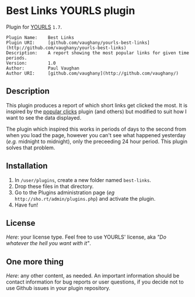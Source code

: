 # Best Links YOURLS plugin

Plugin for [YOURLS](http://yourls.org) `1.7`. 

    Plugin Name:    Best Links
    Plugin URI:     [github.com/vaughany/yourls-best-links](http://github.com/vaughany/yourls-best-links)
    Description:    A report showing the most popular links for given time periods.
    Version:        1.0
    Author:         Paul Vaughan
    Author URI:     [github.com/vaughany](http://github.com/vaughany/)


## Description

This plugin produces a report of which short links get clicked the most. It is inspired by the [popular clicks](https://github.com/miconda/yourls/tree/master/plugins/popular-clicks) plugin (and others) but modified to suit how I want to see the data displayed.

The plugin which inspired this works in periods of days to the second from when you load the page, however you can't see what happened yesterday (*e.g.* midnight to midnight), only the preceeding 24 hour period.  This plugin solves that problem.


## Installation

1. In `/user/plugins`, create a new folder named `best-links`.
2. Drop these files in that directory.
3. Go to the Plugins administration page (*eg* `http://sho.rt/admin/plugins.php`) and activate the plugin.
4. Have fun!


## License

*Here*: your license type. Feel free to use YOURLS' license, aka *"Do whatever the hell you want with it"*.


## One more thing

*Here*: any other content, as needed. An important information should be contact information for bug reports or user questions, if you decide not to use Github issues in your plugin repository.
